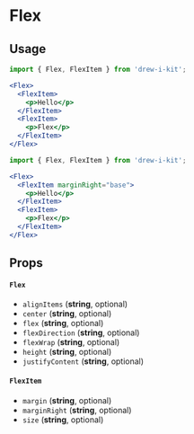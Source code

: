 # Flex

## Usage

```jsx
import { Flex, FlexItem } from 'drew-i-kit';

<Flex>
  <FlexItem>
    <p>Hello</p>
  </FlexItem>
  <FlexItem>
    <p>Flex</p>
  </FlexItem>
</Flex>
```

```jsx
import { Flex, FlexItem } from 'drew-i-kit';

<Flex>
  <FlexItem marginRight="base">
    <p>Hello</p>
  </FlexItem>
  <FlexItem>
    <p>Flex</p>
  </FlexItem>
</Flex>
```

## Props

#### `Flex`
- `alignItems` (**string**, optional)
- `center` (**string**, optional)
- `flex` (**string**, optional)
- `flexDirection` (**string**, optional)
- `flexWrap` (**string**, optional)
- `height` (**string**, optional)
- `justifyContent` (**string**, optional)

#### `FlexItem`
- `margin` (**string**, optional)
- `marginRight` (**string**, optional)
- `size` (**string**, optional)